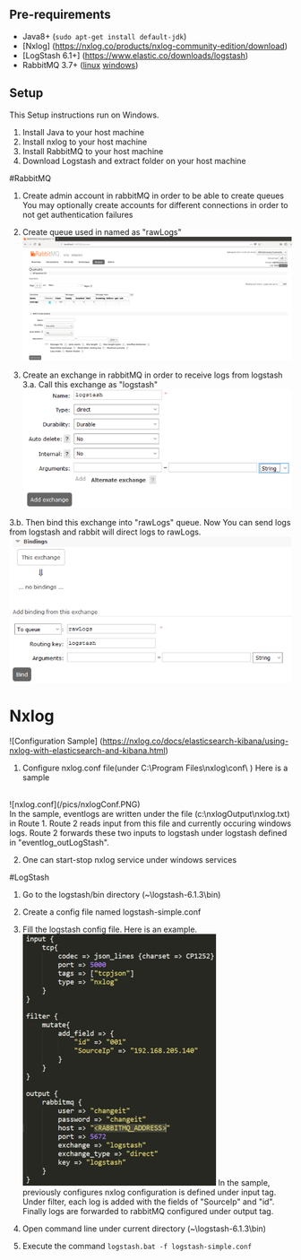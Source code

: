 ## Pre-requirements
*  Java8+ (`sudo apt-get install default-jdk`)
*  [Nxlog] (https://nxlog.co/products/nxlog-community-edition/download)
*  [LogStash 6.1+] (https://www.elastic.co/downloads/logstash)
*  RabbitMQ 3.7+ ([linux](https://tecadmin.net/install-rabbitmq-server-on-ubuntu/#) [windows](https://cmatskas.com/getting-started-with-rabbitmq-on-windows/))


## Setup
This Setup instructions run on Windows.

1.  Install Java to your host machine
2.  Install nxlog to your host machine
3.  Install RabbitMQ to your host machine
4.  Download Logstash and extract folder on your host machine

#RabbitMQ
1.  Create admin account in rabbitMQ in order to be able to create queues
You may optionally create accounts for different connections in order to not get authentication failures
2.  Create queue used in named as "rawLogs"
![rabbitQueues](/pics/rabbitQueues.PNG)

3.  Create an exchange in rabbitMQ in order to receive logs from logstash
3.a.  Call this exchange as "logstash"
![exchangeCreate](/pics/exchangeCreate.PNG)

3.b.  Then bind this exchange into "rawLogs" queue. Now You can send logs from logstash and rabbit will direct logs to rawLogs.
![exchangeBindPNG](/pics/exchangeBindPNG.PNG)

# Nxlog
![Configuration Sample] (https://nxlog.co/docs/elasticsearch-kibana/using-nxlog-with-elasticsearch-and-kibana.html)
1.  Configure nxlog.conf file(under C:\Program Files\nxlog\conf\ )  Here is a sample
<br>
![nxlog.conf](/pics/nxlogConf.PNG)
<br>
In the sample, eventlogs are written under the file (c:\nxlogOutput\nxlog.txt) in Route 1. Route 2 reads input from this file and currently occuring windows logs. Route 2 forwards these two inputs to logstash under logstash defined in "eventlog_outLogStash".

2.  One can start-stop nxlog service under windows services

#LogStash
1.  Go to the logstash/bin directory (~\logstash-6.1.3\bin)
2.  Create a config file named logstash-simple.conf
3.  Fill the logstash config file. Here is an example.
![logstash.conf](/pics/logstashConf.PNG)
In the sample, previously configures nxlog configuration is defined under input tag. Under filter, each log is added with the fields of "SourceIp" and "id". Finally logs are forwarded to rabbitMQ configured under output tag.

4.  Open command line under current directory (~\logstash-6.1.3\bin)
5.  Execute the command `logstash.bat -f logstash-simple.conf`
